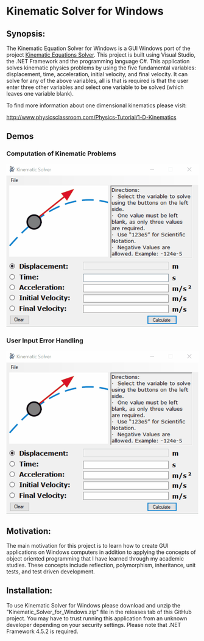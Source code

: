 # Kinematic Solver for Windows
## Synopsis:
The Kinematic Equation Solver for Windows is a GUI Windows port of the project [Kinematic Equations Solver](https://github.com/kgorgi/Kinematic-Equation-Solver). This project is built using Visual Studio, the .NET Framework and the programming language C#. This application solves kinematic physics problems by using the five fundamental variables: displacement, time, acceleration, initial velocity, and final velocity. It can solve for any of the above variables, all is that is required is that the user enter three other variables and select one variable to be solved (which leaves one variable blank). 

To find more information about one dimensional kinematics please visit: 

http://www.physicsclassroom.com/Physics-Tutorial/1-D-Kinematics

## Demos

### Computation of Kinematic Problems
![](DemoGifs/Calculations.gif?raw=true)

### User Input Error Handling
![](DemoGifs/ErrorHandling.gif?raw=true)



## Motivation:
The main motivation for this project is to learn how to create GUI applications on Windows computers in addition to applying the concepts of object oriented programming that I have learned through my academic studies. These concepts include reflection, polymorphism, inheritance, unit tests, and test driven development. 

## Installation: 
To use Kinematic Solver for Windows please download and unzip the "Kinematic_Solver_for_Windows.zip" file in the releases tab of this GitHub project. You may have to trust running this application from an unknown developer depending on your security settings. Please note that .NET Framework 4.5.2 is required. 
